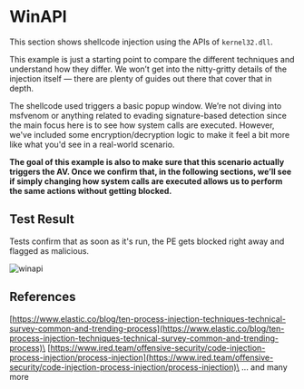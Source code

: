 # WinAPI

This section shows shellcode injection using the APIs of `kernel32.dll`.

This example is just a starting point to compare the different techniques and understand how they differ. We won’t get into the nitty-gritty details of the injection itself — there are plenty of guides out there that cover that in depth.

The shellcode used triggers a basic popup window. We’re not diving into msfvenom or anything related to evading signature-based detection since the main focus here is to see how system calls are executed. However, we've included some encryption/decryption logic to make it feel a bit more like what you'd see in a real-world scenario.

**The goal of this example is also to make sure that this scenario actually triggers the AV. Once we confirm that, in the following sections, we’ll see if simply changing how system calls are executed allows us to perform the same actions without getting blocked.**

## Test Result
Tests confirm that as soon as it's run, the PE gets blocked right away and flagged as malicious.

![winapi](https://github.com/user-attachments/assets/397b6f3e-df03-49fa-b95a-42b595ea8245)

## References

[https://www.elastic.co/blog/ten-process-injection-techniques-technical-survey-common-and-trending-process](https://www.elastic.co/blog/ten-process-injection-techniques-technical-survey-common-and-trending-process)\
[https://www.ired.team/offensive-security/code-injection-process-injection/process-injection](https://www.ired.team/offensive-security/code-injection-process-injection/process-injection)\
... and many more

